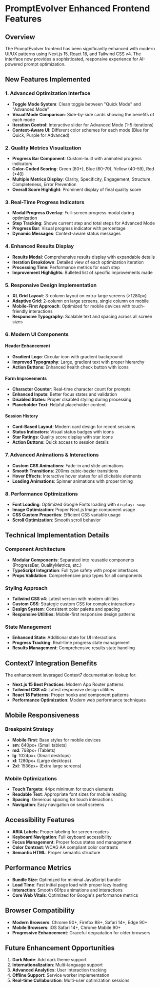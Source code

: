 # PromptEvolver Enhanced Frontend Features

## Overview

The PromptEvolver frontend has been significantly enhanced with modern UI/UX patterns using Next.js 15, React 18, and Tailwind CSS v4. The interface now provides a sophisticated, responsive experience for AI-powered prompt optimization.

## New Features Implemented

### 1. Advanced Optimization Interface
- **Toggle Mode System**: Clean toggle between "Quick Mode" and "Advanced Mode"
- **Visual Mode Comparison**: Side-by-side cards showing the benefits of each mode
- **Iteration Control**: Interactive slider for Advanced Mode (1-5 iterations)
- **Context-Aware UI**: Different color schemes for each mode (Blue for Quick, Purple for Advanced)

### 2. Quality Metrics Visualization
- **Progress Bar Component**: Custom-built with animated progress indicators
- **Color-Coded Scoring**: Green (80+), Blue (60-79), Yellow (40-59), Red (<40)
- **Multiple Metrics Display**: Clarity, Specificity, Engagement, Structure, Completeness, Error Prevention
- **Overall Score Highlight**: Prominent display of final quality score

### 3. Real-Time Progress Indicators
- **Modal Progress Overlay**: Full-screen progress modal during optimization
- **Step Tracking**: Shows current step and total steps for Advanced Mode
- **Progress Bar**: Visual progress indicator with percentage
- **Dynamic Messages**: Context-aware status messages

### 4. Enhanced Results Display
- **Results Modal**: Comprehensive results display with expandable details
- **Iteration Breakdown**: Detailed view of each optimization iteration
- **Processing Time**: Performance metrics for each step
- **Improvement Highlights**: Bulleted list of specific improvements made

### 5. Responsive Design Implementation
- **XL Grid Layout**: 3-column layout on extra-large screens (>1280px)
- **Adaptive Grid**: 2-column on large screens, single column on mobile
- **Mobile-First Approach**: Optimized for mobile devices with touch-friendly interactions
- **Responsive Typography**: Scalable text and spacing across all screen sizes

### 6. Modern UI Components

#### Header Enhancement
- **Gradient Logo**: Circular icon with gradient background
- **Improved Typography**: Large, gradient text with proper hierarchy
- **Action Buttons**: Enhanced health check button with icons

#### Form Improvements
- **Character Counter**: Real-time character count for prompts
- **Enhanced Inputs**: Better focus states and validation
- **Disabled States**: Proper disabled styling during processing
- **Placeholder Text**: Helpful placeholder content

#### Session History
- **Card-Based Layout**: Modern card design for recent sessions
- **Status Indicators**: Visual status badges with icons
- **Star Ratings**: Quality score display with star icons
- **Action Buttons**: Quick access to session details

### 7. Advanced Animations & Interactions
- **Custom CSS Animations**: Fade-in and slide animations
- **Smooth Transitions**: 200ms cubic-bezier transitions
- **Hover Effects**: Interactive hover states for all clickable elements
- **Loading Animations**: Spinner animations with proper timing

### 8. Performance Optimizations
- **Font Loading**: Optimized Google Fonts loading with `display: swap`
- **Image Optimization**: Proper Next.js Image component usage
- **CSS Custom Properties**: Efficient CSS variable usage
- **Scroll Optimization**: Smooth scroll behavior

## Technical Implementation Details

### Component Architecture
- **Modular Components**: Separated into reusable components (ProgressBar, QualityMetrics, etc.)
- **TypeScript Integration**: Full type safety with proper interfaces
- **Props Validation**: Comprehensive prop types for all components

### Styling Approach
- **Tailwind CSS v4**: Latest version with modern utilities
- **Custom CSS**: Strategic custom CSS for complex interactions
- **Design System**: Consistent color palette and spacing
- **Responsive Utilities**: Mobile-first responsive design patterns

### State Management
- **Enhanced State**: Additional state for UI interactions
- **Progress Tracking**: Real-time progress state management
- **Results Management**: Comprehensive results state handling

## Context7 Integration Benefits

The enhancement leveraged Context7 documentation lookup for:
- **Next.js 15 Best Practices**: Modern App Router patterns
- **Tailwind CSS v4**: Latest responsive design utilities
- **React 18 Patterns**: Proper hooks and component patterns
- **Performance Optimization**: Modern web performance techniques

## Mobile Responsiveness

### Breakpoint Strategy
- **Mobile First**: Base styles for mobile devices
- **sm**: 640px+ (Small tablets)
- **md**: 768px+ (Tablets)
- **lg**: 1024px+ (Small desktops)
- **xl**: 1280px+ (Large desktops)
- **2xl**: 1536px+ (Extra large screens)

### Mobile Optimizations
- **Touch Targets**: 44px minimum for touch elements
- **Readable Text**: Appropriate font sizes for mobile reading
- **Spacing**: Generous spacing for touch interactions
- **Navigation**: Easy navigation on small screens

## Accessibility Features
- **ARIA Labels**: Proper labeling for screen readers
- **Keyboard Navigation**: Full keyboard accessibility
- **Focus Management**: Proper focus states and management
- **Color Contrast**: WCAG AA compliant color contrasts
- **Semantic HTML**: Proper semantic structure

## Performance Metrics
- **Bundle Size**: Optimized for minimal JavaScript bundle
- **Load Time**: Fast initial page load with proper lazy loading
- **Interaction**: Smooth 60fps animations and interactions
- **Core Web Vitals**: Optimized for Google's performance metrics

## Browser Compatibility
- **Modern Browsers**: Chrome 90+, Firefox 88+, Safari 14+, Edge 90+
- **Mobile Browsers**: iOS Safari 14+, Chrome Mobile 90+
- **Progressive Enhancement**: Graceful degradation for older browsers

## Future Enhancement Opportunities
1. **Dark Mode**: Add dark theme support
2. **Internationalization**: Multi-language support
3. **Advanced Analytics**: User interaction tracking
4. **Offline Support**: Service worker implementation
5. **Real-time Collaboration**: Multi-user optimization sessions